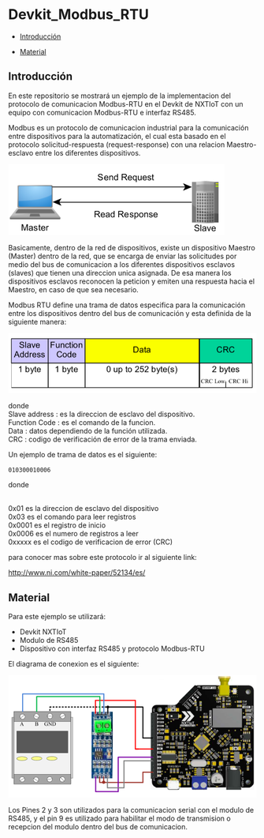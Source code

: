 Devkit_Modbus_RTU
=================

-	[Introducción](#introducción)

-	[Material](#material)

Introducción
------------

En este repositorio se mostrará un ejemplo de la implementacion del protocolo de comunicacion Modbus-RTU en el Devkit de NXTIoT con un equipo con comunicacion Modbus-RTU e interfaz RS485.

Modbus es un protocolo de comunicacion industrial para la comunicación entre dispositivos para la automatización, el cual esta basado en el protocolo solicitud-respuesta (request-response) con una relacion Maestro-esclavo entre los diferentes dispositivos.

![devkit2mod](https://github.com/Iotnet/Sigfox_ModbusRTU/blob/master/imagenes/modbus3.png?raw=true)

Basicamente, dentro de la red de dispositivos, existe un dispositivo Maestro (Master) dentro de la red, que se encarga de enviar las solicitudes por medio del bus de comunicacion a los diferentes dispositivos esclavos (slaves) que tienen una direccion unica asignada. De esa manera los dispositivos esclavos reconocen la peticion y emiten una respuesta hacia el Maestro, en caso de que sea necesario.

Modbus RTU define una trama de datos especifica para la comunicación entre los dispositivos dentro del bus de comunicación y esta definida de la siguiente manera:

![devkit2mod](https://github.com/Iotnet/Sigfox_ModbusRTU/blob/master/imagenes/modbus4.png?raw=true)

donde 
<br /> Slave address : es la direccion de esclavo del dispositivo.
<br /> Function Code : es el comando de la funcion.
<br /> Data : datos dependiendo de la función utilizada.
<br /> CRC :  codigo de verificación de error de la trama enviada.

Un ejemplo de trama de datos es el siguiente:

    010300010006

donde 

<br />  0x01  es la direccion de esclavo del dispositivo
<br />  0x03  es el comando para leer registros
<br />  0x0001 es el registro de inicio
<br />  0x0006 es el numero de registros a leer
<br />  0xxxxx es el codigo de verificacion de error (CRC)



para conocer mas sobre este protocolo ir al siguiente link:

http://www.ni.com/white-paper/52134/es/

Material
--------

Para este ejemplo se utilizará:

  - Devkit NXTIoT 
  - Modulo de RS485
  - Dispositivo con interfaz RS485 y protocolo Modbus-RTU

El diagrama de conexion es el siguiente:

![devkit2mod](https://github.com/Iotnet/Sigfox_ModbusRTU/blob/master/imagenes/modbus1.png?raw=true)

Los Pines 2 y 3 son utilizados para la comunicacion serial con el modulo de RS485, y el pin 9 es utilizado para habilitar el modo de transmision o recepcion del modulo dentro del bus de comunicacion.
